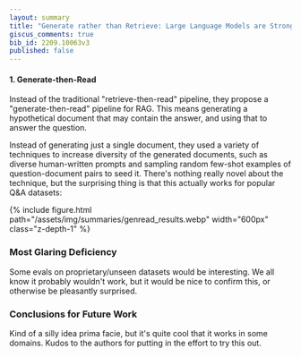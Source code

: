 ```yaml
---
layout: summary
title: "Generate rather than Retrieve: Large Language Models are Strong Context Generators"
giscus_comments: true
bib_id: 2209.10063v3
published: false
---
```


#### 1. Generate-then-Read

Instead of the traditional "retrieve-then-read" pipeline, they propose a
"generate-then-read" pipeline for RAG. This means generating a hypothetical
document that may contain the answer, and using that to answer the question.

Instead of generating just a single document, they used a variety of techniques
to increase diversity of the generated documents, such as diverse human-written
prompts and sampling random few-shot examples of question-document pairs to seed
it. There's nothing really novel about the technique, but the surprising
thing is that this actually works for popular Q&A datasets:

{% include figure.html
    path="/assets/img/summaries/genread_results.webp"
    width="600px"
    class="z-depth-1"
%}

### Most Glaring Deficiency

Some evals on proprietary/unseen datasets would be interesting. We all know it
probably wouldn't work, but it would be nice to confirm this, or otherwise be
pleasantly surprised.

### Conclusions for Future Work

Kind of a silly idea prima facie, but it's quite cool that it works in some
domains. Kudos to the authors for putting in the effort to try this out.
